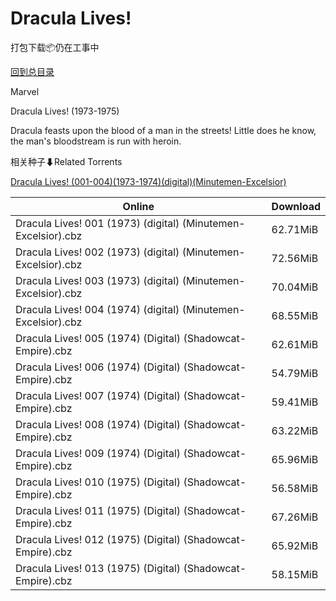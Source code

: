 # Dracula Lives!

打包下载📦仍在工事中

[回到总目录](/Catalogs.md)

Marvel

Dracula Lives! (1973-1975)

Dracula feasts upon the blood of a man in the streets! Little does he know, the man's bloodstream is run with heroin.





相关种子⬇Related Torrents

[Dracula Lives! (001-004)(1973-1974)(digital)(Minutemen-Excelsior)](https://github.com/alicewish/markdown/blob/master/torrent/Dracula-Lives---001-004--1973-1974--digital--Minutemen-Excelsior.md)

Online | Download
--- | ---
Dracula Lives! 001 (1973) (digital) (Minutemen-Excelsior).cbz | 62.71MiB
Dracula Lives! 002 (1973) (digital) (Minutemen-Excelsior).cbz | 72.56MiB
Dracula Lives! 003 (1973) (digital) (Minutemen-Excelsior).cbz | 70.04MiB
Dracula Lives! 004 (1974) (digital) (Minutemen-Excelsior).cbz | 68.55MiB
Dracula Lives! 005 (1974) (Digital) (Shadowcat-Empire).cbz | 62.61MiB
Dracula Lives! 006 (1974) (Digital) (Shadowcat-Empire).cbz | 54.79MiB
Dracula Lives! 007 (1974) (Digital) (Shadowcat-Empire).cbz | 59.41MiB
Dracula Lives! 008 (1974) (Digital) (Shadowcat-Empire).cbz | 63.22MiB
Dracula Lives! 009 (1974) (Digital) (Shadowcat-Empire).cbz | 65.96MiB
Dracula Lives! 010 (1975) (Digital) (Shadowcat-Empire).cbz | 56.58MiB
Dracula Lives! 011 (1975) (Digital) (Shadowcat-Empire).cbz | 67.26MiB
Dracula Lives! 012 (1975) (Digital) (Shadowcat-Empire).cbz | 65.92MiB
Dracula Lives! 013 (1975) (Digital) (Shadowcat-Empire).cbz | 58.15MiB